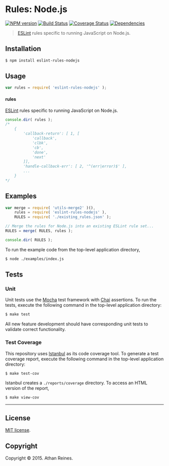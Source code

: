 Rules: Node.js
===
[![NPM version][npm-image]][npm-url] [![Build Status][travis-image]][travis-url] [![Coverage Status][codecov-image]][codecov-url] [![Dependencies][dependencies-image]][dependencies-url]

> [ESLint](http://eslint.org/) rules specific to running JavaScript on Node.js.


## Installation

``` bash
$ npm install eslint-rules-nodejs
```


## Usage

``` javascript
var rules = require( 'eslint-rules-nodejs' );
```

#### rules

[ESLint](http://eslint.org/) rules specific to running JavaScript on Node.js.

``` javascript
console.dir( rules );
/*
	{
		'callback-return': [ 1, [
			'callback',
			'clbk',
			'cb',
			'done',
			'next'
		]],
		'handle-callback-err': [ 2, '^(err|error)$' ],
		...
	}
*/
```


## Examples

``` javascript
var merge = require( 'utils-merge2' )(),
	rules = require( 'eslint-rules-nodejs' ),
	RULES = require( './existing_rules.json' );

// Merge the rules for Node.js into an existing ESLint rule set...
RULES = merge( RULES, rules );

console.dir( RULES );
```

To run the example code from the top-level application directory,

``` bash
$ node ./examples/index.js
```


## Tests

### Unit

Unit tests use the [Mocha](http://mochajs.org/) test framework with [Chai](http://chaijs.com) assertions. To run the tests, execute the following command in the top-level application directory:

``` bash
$ make test
```

All new feature development should have corresponding unit tests to validate correct functionality.


### Test Coverage

This repository uses [Istanbul](https://github.com/gotwarlost/istanbul) as its code coverage tool. To generate a test coverage report, execute the following command in the top-level application directory:

``` bash
$ make test-cov
```

Istanbul creates a `./reports/coverage` directory. To access an HTML version of the report,

``` bash
$ make view-cov
```


---
## License

[MIT license](http://opensource.org/licenses/MIT).


## Copyright

Copyright &copy; 2015. Athan Reines.


[npm-image]: http://img.shields.io/npm/v/eslint-rules-nodejs.svg
[npm-url]: https://npmjs.org/package/eslint-rules-nodejs

[travis-image]: http://img.shields.io/travis/kgryte/eslint-rules-nodejs/master.svg
[travis-url]: https://travis-ci.org/kgryte/eslint-rules-nodejs

[codecov-image]: https://img.shields.io/codecov/c/github/kgryte/eslint-rules-nodejs/master.svg
[codecov-url]: https://codecov.io/github/kgryte/eslint-rules-nodejs?branch=master

[dependencies-image]: http://img.shields.io/david/kgryte/eslint-rules-nodejs.svg
[dependencies-url]: https://david-dm.org/kgryte/eslint-rules-nodejs

[dev-dependencies-image]: http://img.shields.io/david/dev/kgryte/eslint-rules-nodejs.svg
[dev-dependencies-url]: https://david-dm.org/dev/kgryte/eslint-rules-nodejs

[github-issues-image]: http://img.shields.io/github/issues/kgryte/eslint-rules-nodejs.svg
[github-issues-url]: https://github.com/kgryte/eslint-rules-nodejs/issues
